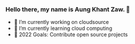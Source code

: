 ### Hello there, my name is Aung Khant Zaw. 👋

- 🔭 I’m currently working on cloudsource
- 🌱 I’m currently learning cloud computing
- 👯 2022 Goals: Contribute open source projects

<!--
**aungkhantzaw777/aungkhantzaw777** is a ✨ _special_ ✨ repository because its `README.md` (this file) appears on your GitHub profile.

Here are some ideas to get you started:

- 🔭 I’m currently working on ...
- 🌱 I’m currently learning ...
- 👯 I’m looking to collaborate on ...
- 🤔 I’m looking for help with ...
- 💬 Ask me about ...
- 📫 How to reach me: ...
- 😄 Pronouns: ...
- ⚡ Fun fact: ...
-->
